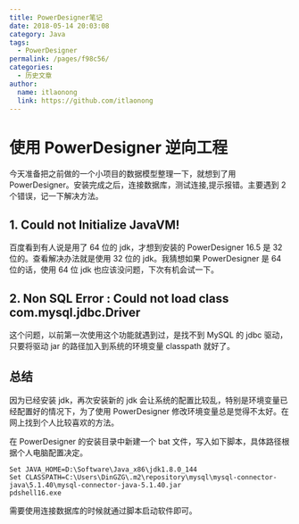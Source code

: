 ```yaml
---
title: PowerDesigner笔记
date: 2018-05-14 20:03:08
category: Java
tags:
  - PowerDesigner
permalink: /pages/f98c56/
categories:
  - 历史文章
author:
  name: itlaonong
  link: https://github.com/itlaonong
---
```


# 使用 PowerDesigner 逆向工程

今天准备把之前做的一个小项目的数据模型整理一下，就想到了用 PowerDesigner。安装完成之后，连接数据库，测试连接,提示报错。主要遇到 2 个错误，记一下解决方法。

<!-- more -->

## 1. Could not Initialize JavaVM!

百度看到有人说是用了 64 位的 jdk，才想到安装的 PowerDesigner 16.5 是 32 位的。查看解决办法就是使用 32 位的 jdk。我猜想如果 PowerDesigner 是 64 位的话，使用 64 位 jdk 也应该没问题，下次有机会试一下。

## 2. Non SQL Error : Could not load class com.mysql.jdbc.Driver

这个问题，以前第一次使用这个功能就遇到过，是找不到 MySQL 的 jdbc 驱动，只要将驱动 jar 的路径加入到系统的环境变量 classpath 就好了。

## 总结

因为已经安装 jdk，再次安装新的 jdk 会让系统的配置比较乱，特别是环境变量已经配置好的情况下，为了使用 PowerDesigner 修改环境变量总是觉得不太好。在网上找到个人比较喜欢的方法。

在 PowerDesigner 的安装目录中新建一个 bat 文件，写入如下脚本，具体路径根据个人电脑配置决定。

```shell
Set JAVA_HOME=D:\Software\Java_x86\jdk1.8.0_144
Set CLASSPATH=C:\Users\DinGZG\.m2\repository\mysql\mysql-connector-java\5.1.40\mysql-connector-java-5.1.40.jar
pdshell16.exe
```

需要使用连接数据库的时候就通过脚本启动软件即可。
